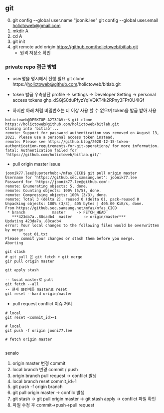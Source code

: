 ## git 

0. git config --global user.name "joonik.lee"
   git config --global user.email holictoweb@gmail.com
1. mkdir A
2. cd A 
3. git init
4. git remote add origin https://github.com/holictoweb/bitlab.git
    - 원격 저장소 확인 


### private repo 접근 방법

- user명을 명시해서 진행 필요 
git clone https://holictoweb@github.com/holictoweb/bitlab.git

- token 발급
우측상단 profile -> settings -> Developer Setting -> personal access tokens
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

- 하지만 아래 처럼 비밀번호는 더 이상 사용 할 수 없으며 token을 발급 받아 사용
```
holictoweb@DESKTOP-A2T3JAV:~$ git clone https://holictoweb@github.com/holictoweb/bitlab.git
Cloning into 'bitlab'...
remote: Support for password authentication was removed on August 13, 2021. Please use a personal access token instead.
remote: Please see https://github.blog/2020-12-15-token-authentication-requirements-for-git-operations/ for more information.
fatal: Authentication failed for 'https://github.com/holictoweb/bitlab.git/'
```


- pull origin master issue

```
joonik77.lee@jupyterhub:~/mfas_CICD$ git pull origin master
Username for 'https://github.sec.samsung.net': joonik77.lee
Password for 'https://joonik77.lee@github.com': 
remote: Enumerating objects: 5, done.
remote: Counting objects: 100% (5/5), done.
remote: Compressing objects: 100% (3/3), done.
remote: Total 3 (delta 2), reused 0 (delta 0), pack-reused 0
Unpacking objects: 100% (3/3), 405 bytes | 405.00 KiB/s, done.
From https://github.sec.samsung.net/mfas/mfas_CICD
 * branch            master     -> FETCH_HEAD
   ***423da7a..88cadb4  master     -> origin/master***
Updating 423da7a..88cadb4
error: Your local changes to the following files would be overwritten by merge:
        test_01.txt
Please commit your changes or stash them before you merge.
Aborting
```

```
git stash
# git pull 은 git fetch + git merge
gir pull origin master

git apply stash

-- local master로 pull 
git fetch --all
-- 현재 브런치를 master로 reset
git reset --hard origin/master

```




- pull request conflict 이슈 처리 

```
# local 
git reset <commit_id>~1

# local
git push -f origin jooni77.lee

# fetch origin master


```


senaio

1. origin master 변경 commit
2. local branch 변경 commit / push
3. origin branch pull request -> confilct 발생
4. local branch reset commit_id~1
5. git push -f origin branch
6. git pull origin master -> confilc 발생
7. git stash -> git pull origin master -> git stash apply -> confilct 파일 확인
8. 파일 수정 후 commit->push->pull request


